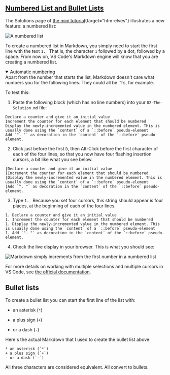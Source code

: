 <section
  id="numbers-and-bullets"
  aria-labelledby="numbers-and-bullets"
  data-item="Numbers And Bullets"
>
  <h2><a href="#numbers-and-bullets">Numbered List and Bullet Lists</a></h2>

The Solutions page of [the mini tutorial](https://htm-elves.github.io/Using-CSS-Counters/#the-solution){target="htm-elves"} illustrates a new feature: a numbered list:

![A numbered list](images/NumberedList.webp)

To create a numbered list in Markdown, you simply need to start the first line with the text `1. ` That is, the character `1` followed by a dot, followed by a space. From now on, VS Code's Markdown engine will know that you are creating a numbered list.

<details class="tip" open>
<summary>Automatic numbering</summary>
Apart from the number that starts the list, Markdown doesn't care what numbers you for the following lines. They could all be `1`s, for example.

To test this:

1. Paste the following block (which has no line numbers) into your `02-The-Solution.md` file:

```md-w
Declare a counter and give it an initial value
Increment the counter for each element that should be numbered
Display the newly-incremented value in the numbered element. This is usually done using the `content` of a `::before` pseudo-element
Add `". "` as decoration in the `content` of the `::before` pseudo-element.
```

2. Click just before the first `D`, then Alt-Click before the first character of each of the four lines, so that you now have four flashing insertion cursors, a bit like what you see below.
   
```md-w
|Declare a counter and give it an initial value
|Increment the counter for each element that should be numbered
|Display the newly-incremented value in the numbered element. This is usually done using the `content` of a `::before` pseudo-element
|Add `". "` as decoration in the `content` of the `::before` pseudo-element.
```

3. Type `1. ` Because you set four cursors, this string should appear is four places, at the beginning of each of the four lines.

```md-w
1. Declare a counter and give it an initial value
1. Increment the counter for each element that should be numbered
1. Display the newly-incremented value in the numbered element. This is usually done using the `content` of a `::before` pseudo-element
1. Add `". "` as decoration in the `content` of the `::before` pseudo-element.
```

4. Check the live display in your browser. This is what you should see:

![Markdown simply increments from the first number in a numbered list](images/NumberedList.webp)

For more details on working with multiple selections and multiple cursors in VS Code, see [the official documentation](https://code.visualstudio.com/docs/editor/codebasics).

</details>

## Bullet lists

To create a bullet list you can start the first line of the list with:

* an asterisk (`*`)
+ a plus sign (`+`)
- or a dash (`-`)

Here's the actual Markdown that I used to create the bullet list above:

```md-#
* an asterisk (`*`)
+ a plus sign (`+`)
- or a dash (`-`)
```

All three characters are considered equivalent. All convert to bullets.

</section>
